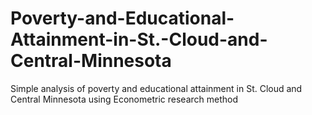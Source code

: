 # Poverty-and-Educational-Attainment-in-St.-Cloud-and-Central-Minnesota
 Simple analysis of poverty and educational attainment in St. Cloud and Central Minnesota using Econometric research method
